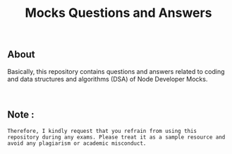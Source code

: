 <h1 align="center">Mocks Questions and Answers</h1>

<br>

## About

Basically, this repository contains questions and answers related to coding and data structures and algorithms (DSA) of Node Developer Mocks.

<br>

## Note :

```
Therefore, I kindly request that you refrain from using this repository during any exams. Please treat it as a sample resource and avoid any plagiarism or academic misconduct.
```
